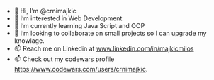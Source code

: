 - 👋 Hi, I’m @crnimajkic
- 👀 I’m interested in Web Development
- 🌱 I’m currently learning Java Script and OOP
- 💞️ I’m looking to collaborate on small projects so I can upgrade my knowlage.
- 📫 Reach me on Linkedin at www.linkedin.com/in/majkicmilos
- 📫 Check out my codewars profile https://www.codewars.com/users/crnimajkic.

<!---
crnimajkic/crnimajkic is a ✨ special ✨ repository because its `README.md` (this file) appears on your GitHub profile.
You can click the Preview link to take a look at your changes.
--->
